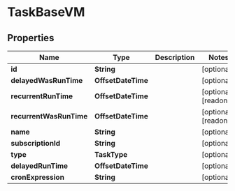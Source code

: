 

# TaskBaseVM


## Properties

| Name | Type | Description | Notes |
|------------ | ------------- | ------------- | -------------|
|**id** | **String** |  |  [optional] |
|**delayedWasRunTime** | **OffsetDateTime** |  |  [optional] |
|**recurrentRunTime** | **OffsetDateTime** |  |  [optional] [readonly] |
|**recurrentWasRunTime** | **OffsetDateTime** |  |  [optional] [readonly] |
|**name** | **String** |  |  [optional] |
|**subscriptionId** | **String** |  |  [optional] |
|**type** | **TaskType** |  |  [optional] |
|**delayedRunTime** | **OffsetDateTime** |  |  [optional] |
|**cronExpression** | **String** |  |  [optional] |



